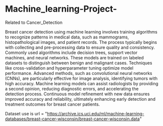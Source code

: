 # Machine_learning-Project-
Related to Cancer_Detection

Breast cancer detection using machine learning involves training algorithms to recognize patterns in medical data, such as mammograms, histopathological images, and patient records. The process typically begins with collecting and pre-processing data to ensure quality and consistency. Commonly used algorithms include decision trees, support vector machines, and neural networks. These models are trained on labeled datasets to distinguish between benign and malignant cases. Techniques like cross-validation and hyperparameter tuning optimize model performance. Advanced methods, such as convolutional neural networks (CNNs), are particularly effective for image analysis, identifying tumors with high accuracy. Machine learning models can assist radiologists by providing a second opinion, reducing diagnostic errors, and accelerating the detection process. Continuous model refinement with new data ensures improved accuracy and reliability, ultimately enhancing early detection and treatment outcomes for breast cancer patients.

Dataset use is
url = "https://archive.ics.uci.edu/ml/machine-learning-databases/breast-cancer-wisconsin/breast-cancer-wisconsin.data"
